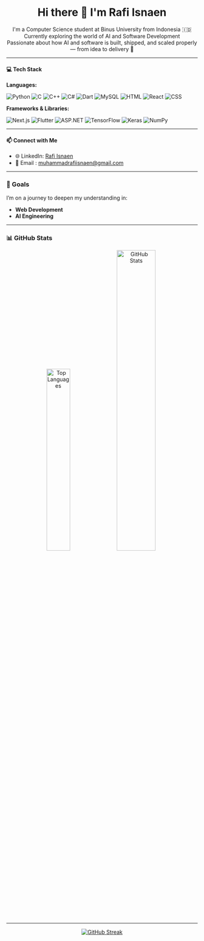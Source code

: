 <h1 align="center">Hi there 👋 I'm Rafi Isnaen</h1>
  <p align="center">
    I'm a Computer Science student at Binus University from Indonesia 🇮🇩<br>
    Currently exploring the world of AI and Software Development<br>
    Passionate about how AI and software is built, shipped, and scaled properly — from idea to delivery 🚀
</p>

---

#### 💻 Tech Stack

**Languages:**

![Python](https://img.shields.io/badge/Python-3776AB?style=flat&logo=python&logoColor=white)
![C](https://img.shields.io/badge/C-00599C?style=flat&logo=c&logoColor=white)
![C++](https://img.shields.io/badge/C++-00599C?style=flat&logo=c%2B%2B&logoColor=white)
![C#](https://img.shields.io/badge/C%23-239120?style=flat&logo=c-sharp&logoColor=white)
![Dart](https://img.shields.io/badge/Dart-0175C2?style=flat&logo=dart&logoColor=white)
![MySQL](https://img.shields.io/badge/MySQL-4479A1?style=flat&logo=mysql&logoColor=white)
![HTML](https://img.shields.io/badge/HTML5-E34F26?style=flat&logo=html5&logoColor=white)
![React](https://img.shields.io/badge/React-20232A?style=flat&logo=react&logoColor=61DAFB)
![CSS](https://img.shields.io/badge/CSS-663399?style=flat&logo=react&logoColor=white)

**Frameworks & Libraries:**

![Next.js](https://img.shields.io/badge/Next.js-000000?style=flat&logo=nextdotjs&logoColor=white)
![Flutter](https://img.shields.io/badge/Flutter-02569B?style=flat&logo=flutter&logoColor=white)
![ASP.NET](https://img.shields.io/badge/ASP.NET-512BD4?style=flat&logo=dotnet&logoColor=white)
![TensorFlow](https://img.shields.io/badge/TensorFlow-FF6F00?style=flat&logo=tensorflow&logoColor=white)
![Keras](https://img.shields.io/badge/Keras-D00000?style=flat&logo=keras&logoColor=white)
![NumPy](https://img.shields.io/badge/NumPy-013243?style=flat&logo=numpy&logoColor=white)

---

#### 📫 Connect with Me
- 🌐 LinkedIn: [Rafi Isnaen](https://www.linkedin.com/in/rafiisnaen)
- 📧 Email   : muhammadrafiisnaen@gmail.com

---

### 🎯 Goals

I’m on a journey to deepen my understanding in:
- **Web Development**
- **AI Engineering**

---

### 📊 GitHub Stats

<div align="center">
  <img width="35%" src="https://github-readme-stats.vercel.app/api/top-langs/?username=rafisnaen&layout=compact&theme=radical" alt="Top Languages"/>
  <img width="45%" src="https://github-readme-stats.vercel.app/api?username=rafisnaen&show_icons=true&theme=radical&hide_title=true" alt="GitHub Stats"/>
</div>

---

<p align="center">
  <a href="https://git.io/streak-stats"><img src="https://streak-stats.demolab.com?user=rafisnaen&theme=radical&hide_border=false" alt="GitHub Streak" /></a>
</p>

